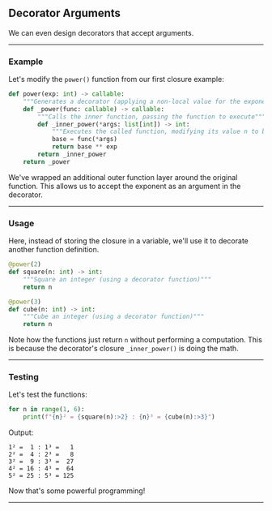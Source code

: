 ## Decorator Arguments

We can even design decorators that accept arguments.

---

### Example

Let's modify the `power()` function from our first closure example:

```python
def power(exp: int) -> callable:
    """Generates a decorator (applying a non-local value for the exponent)"""
    def _power(func: callable) -> callable:
        """Calls the inner function, passing the function to execute"""
        def _inner_power(*args: list[int]) -> int:
            """Executes the called function, modifying its value n to be n ** exp"""
            base = func(*args)
            return base ** exp
        return _inner_power
    return _power
```

We've wrapped an additional outer function layer around the original function.
This allows us to accept the exponent as an argument in the decorator.

---

### Usage

Here, instead of storing the closure in a variable, we'll use it to decorate 
another function definition.

```python
@power(2)
def square(n: int) -> int:
    """Square an integer (using a decorator function)"""
    return n

@power(3)
def cube(n: int) -> int:
    """Cube an integer (using a decorator function)"""
    return n
```

Note how the functions just return `n` without performing a computation. This
is because the decorator's closure `_inner_power()` is doing the math.

---

### Testing

Let's test the functions:

```python
for n in range(1, 6):
    print(f"{n}² = {square(n):>2} : {n}³ = {cube(n):>3}")
```

Output:

```
1² =  1 : 1³ =   1
2² =  4 : 2³ =   8
3² =  9 : 3³ =  27
4² = 16 : 4³ =  64
5² = 25 : 5³ = 125
```

Now that's some powerful programming!

---
